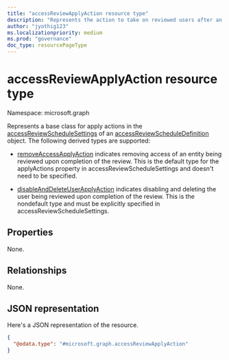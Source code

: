 ```yaml
---
title: "accessReviewApplyAction resource type"
description: "Represents the action to take on reviewed users after an access review instance is completed."
author: "jyothig123"
ms.localizationpriority: medium
ms.prod: "governance"
doc_type: resourcePageType
---
```


# accessReviewApplyAction resource type

Namespace: microsoft.graph

Represents a base class for apply actions in the [accessReviewScheduleSettings](accessreviewschedulesettings.md) of an [accessReviewScheduleDefinition](accessreviewscheduledefinition.md) object. The following derived types are supported:

- [removeAccessApplyAction](removeaccessapplyaction.md) indicates removing access of an entity being reviewed upon completion of the review. This is the default type for the applyActions property in accessReviewScheduleSettings and doesn't need to be specified.

- [disableAndDeleteUserApplyAction](disableanddeleteuserapplyaction.md) indicates disabling and deleting the user being reviewed upon completion of the review. This is the nondefault type and must be explicitly specified in accessReviewScheduleSettings.

## Properties
None.

## Relationships
None.

## JSON representation
Here's a JSON representation of the resource.
<!-- {
  "blockType": "resource",
  "@odata.type": "microsoft.graph.accessReviewApplyAction"
}
-->
``` json
{
  "@odata.type": "#microsoft.graph.accessReviewApplyAction"
}
```

